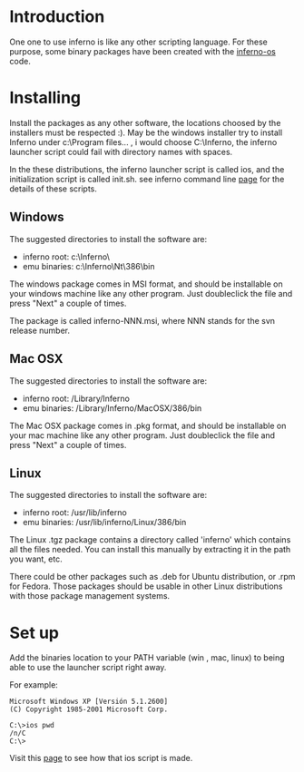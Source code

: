 # Introduction #

One one to use inferno is like any other scripting language. For these purpose, some binary packages have been created with the [inferno-os](http://inferno-os.googlecode.com) code.

# Installing #

Install the packages as any other software, the locations choosed by the installers must be respected :). May be the windows installer try to install Inferno under c:\Program files\... , i would choose C:\Inferno, the inferno launcher script could fail with directory names with spaces.

In the these distributions, the inferno launcher script is called ios, and the initialization script is called init.sh. see inferno command line [page](StartingInfernoCommnadLine.md) for the details of these scripts.

## Windows ##

The suggested directories to install the software are:

  * inferno root: c:\Inferno\
  * emu binaries: c:\Inferno\Nt\386\bin

The windows package comes in MSI format, and should be installable on your windows machine like any other program. Just doubleclick the file and press "Next" a couple of times.

The package is called inferno-NNN.msi, where NNN stands for the svn release number.

## Mac OSX ##

The suggested directories to install the software are:

  * inferno root: /Library/Inferno
  * emu binaries: /Library/Inferno/MacOSX/386/bin

The Mac OSX package comes in .pkg format, and should be installable on your mac machine like any other program. Just doubleclick the file and press "Next" a couple of times.

## Linux ##

The suggested directories to install the software are:

  * inferno root: /usr/lib/inferno
  * emu binaries: /usr/lib/inferno/Linux/386/bin

The Linux .tgz package contains a directory called 'inferno' which contains all the files needed. You can install this manually by extracting it in the path you want, etc.

There could be other packages such as .deb for Ubuntu distribution, or .rpm for Fedora. Those packages should be usable in other Linux distributions with those package management systems.

# Set up #

Add the binaries location to your PATH variable (win , mac, linux) to being able to use the launcher script right away.

For example:

```
Microsoft Windows XP [Versión 5.1.2600]
(C) Copyright 1985-2001 Microsoft Corp.

C:\>ios pwd
/n/C
C:\>
```

Visit this [page](StartingInfernoCommnadLine.md) to see how that ios script is made.